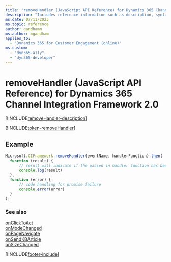 ```yaml
---
title: "removeHandler (JavaScript API Reference) for Dynamics 365 Channel Integration Framework 2.0 | MicrosoftDocs"
description: "Includes reference information such as description, syntax, and parameters for the removeHandler method in JavaScript API Reference for Dynamics 365 Channel Integration Framework 2.0."
ms.date: 07/11/2023
ms.topic: reference
author: gandhamm
ms.author: mgandham
applies_to: 
  - "Dynamics 365 for Customer Engagement (online)"
ms.custom: 
  - "dyn365-a11y"
  - "dyn365-developer"
---
```


# removeHandler (JavaScript API Reference) for Dynamics 365 Channel Integration Framework 2.0

[!INCLUDE[removeHandler-description](../../../../v1/develop/reference/microsoft-ciframework/Includes/removeHandler-description.md)]

[!INCLUDE[token-removeHandler](../../../../shared/token-removeHandler.md)]

## Example

```Javascript
Microsoft.CIFramework.removeHandler(eventName, handlerFunction).then(
  function (result) {
      // result will indicate if the passed in handler function has been removed
      console.log(result)
  },
  function (error) {
      // code handling for promise failure
      console.error(error)
  }
);
```

### See also

[onClickToAct](../events/onclicktoact.md)  
[onModeChanged](../events/onmodechanged.md)  
[onPageNavigate](../events/onpagenavigate.md)  
[onSendKBArticle](../events/onsendkbarticle.md)  
[onSizeChanged](../events/onsizechanged.md)  

[!INCLUDE[footer-include](../../../../../includes/footer-banner.md)]
